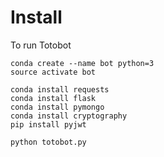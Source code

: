 # Install

To run Totobot

```
conda create --name bot python=3
source activate bot

conda install requests
conda install flask
conda install pymongo
conda install cryptography
pip install pyjwt

python totobot.py
```
